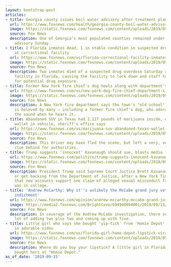 ```yaml
---
layout: bootstrap-post
articles:
- title: Georgia county issues boil water advisory after treatment plant loses power
  url: https://www.foxnews.com/health/georgia-county-boil-water-advisory-treatment-plant-loses-power
  image: https://static.foxnews.com/foxnews.com/content/uploads/2019/09/iStock-Boil-water.jpg
  source: Fox News
  description: One of Georgia’s most populated counties remained under a boil water
    advisory Sunday.
- title: 2 Florida inmates dead, 1 in stable condition in suspected drug overdose
    at correctional facility
  url: https://www.foxnews.com/us/florida-correctional-facility-inmates-suspected-drug-overdose
  image: https://static.foxnews.com/foxnews.com/content/uploads/2019/09/Columbia-Correctional-Institution.jpg
  source: Fox News
  description: Two inmates died of a suspected drug overdose Saturday at a correctional
    facility in Florida, causing the facility to lock down and staff to be treated
    for potential drug exposure.
- title: Former New York fire chief's dog howls along with department's beloved siren
  url: https://www.foxnews.com/us/new-york-dog-fire-chief-department-siren-howl
  image: https://static.foxnews.com/foxnews.com/content/uploads/2019/09/dog-howls-at-fire-siren-storyful_1568509930260.jpg_7658260_ver1.0_1280_720.jpg
  source: Fox News
  description: A New York fire department says the town's "old school" fire siren
    is beloved by many — including a former fire chief's dog, who adorably mimics
    the sound when he hears it.
- title: Abandoned SUV in Texas had 1,127 pounds of marijuana inside, driver left
    wallet in vehicle, sheriff's office says
  url: https://www.foxnews.com/us/marijuana-suv-abandoned-texas-wallet-police
  image: https://static.foxnews.com/foxnews.com/content/uploads/2019/09/brewster3.jpg
  source: Fox News
  description: This driver may have fled the scene, but left a very, very important
    clue behind for authorities.
- title: Trump suggests 'innocent' Kavanaugh should sue, blasts media for 'lies'
  url: https://www.foxnews.com/politics/trump-suggests-innocent-kavanaugh-should-sue-blasts-media-for-lies
  image: https://static.foxnews.com/foxnews.com/content/uploads/2018/09/kavanaughtrump070918.jpg
  source: Fox News
  description: President Trump said Supreme Court Justice Brett Kavanaugh should sue
    or get backing from the Department of Justice, after a New York Times piece claimed
    that new accounts support one claim of alleged sexual misconduct from when Kavanaugh
    was in college.
- title: 'Andrew McCarthy: Why it''s unlikely the McCabe grand jury voted against
    indictment'
  url: https://www.foxnews.com/opinion/andrew-mccarthy-mccabe-grand-jury-indictment
  image: https://media2.foxnews.com/BrightCove/694940094001/2019/09/13/694940094001_6086043814001_6086038286001-vs.jpg
  source: Fox News
  description: In coverage of the Andrew McCabe investigation, there seems to be a
    lot of adding two plus two and coming up with five.
- title: Little girl who says she bought 'yip-tick' from 'Homie Depot' goes viral
    in adorable video
  url: https://www.foxnews.com/us/florida-girl-home-depot-lipstick-viral-video
  image: https://static.foxnews.com/foxnews.com/content/uploads/2019/09/iStock-lipstick.jpg
  source: Fox News
  description: Where do you buy your lipstick? A little girl in Florida says she's
    bought hers at "Homie Depot."
as_of_date: '2019-09-15'
---
```


